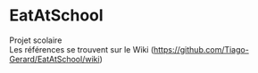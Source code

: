 # EatAtSchool
Projet scolaire  
  Les références se trouvent sur le Wiki (https://github.com/Tiago-Gerard/EatAtSchool/wiki)
